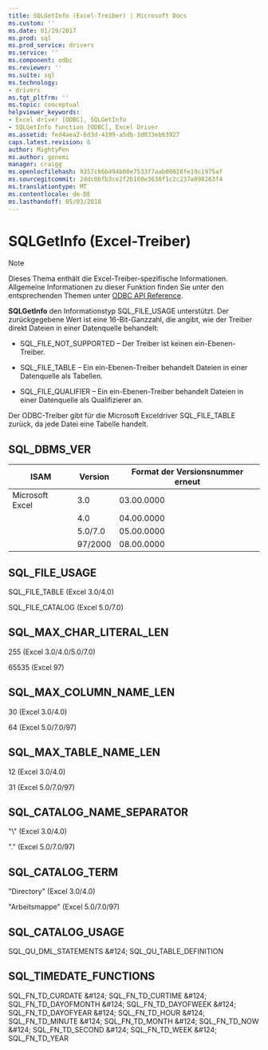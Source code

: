 ```yaml
---
title: SQLGetInfo (Excel-Treiber) | Microsoft Docs
ms.custom: ''
ms.date: 01/19/2017
ms.prod: sql
ms.prod_service: drivers
ms.service: ''
ms.component: odbc
ms.reviewer: ''
ms.suite: sql
ms.technology:
- drivers
ms.tgt_pltfrm: ''
ms.topic: conceptual
helpviewer_keywords:
- Excel driver [ODBC], SQLGetInfo
- SQLGetInfo function [ODBC], Excel Driver
ms.assetid: fed4aea2-6d3d-4199-a5db-3d033eb63927
caps.latest.revision: 6
author: MightyPen
ms.author: genemi
manager: craigg
ms.openlocfilehash: 9357c66b494b00e7533f7aab00028fe19c1975af
ms.sourcegitcommit: 2ddc0bfb3ce2f2b160e3638f1c2c237a898263f4
ms.translationtype: MT
ms.contentlocale: de-DE
ms.lasthandoff: 05/03/2018
---
```

# <a name="sqlgetinfo-excel-driver"></a>SQLGetInfo (Excel-Treiber)
> [!NOTE]  
>  Dieses Thema enthält die Excel-Treiber-spezifische Informationen. Allgemeine Informationen zu dieser Funktion finden Sie unter den entsprechenden Themen unter [ODBC API Reference](../../odbc/reference/syntax/odbc-api-reference.md).  
  
 **SQLGetInfo** den Informationstyp SQL_FILE_USAGE unterstützt. Der zurückgegebene Wert ist eine 16-Bit-Ganzzahl, die angibt, wie der Treiber direkt Dateien in einer Datenquelle behandelt:  
  
-   SQL_FILE_NOT_SUPPORTED – Der Treiber ist keinen ein-Ebenen-Treiber.  
  
-   SQL_FILE_TABLE – Ein ein-Ebenen-Treiber behandelt Dateien in einer Datenquelle als Tabellen.  
  
-   SQL_FILE_QUALIFIER – Ein ein-Ebenen-Treiber behandelt Dateien in einer Datenquelle als Qualifizierer an.  
  
 Der ODBC-Treiber gibt für die Microsoft Exceldriver SQL_FILE_TABLE zurück, da jede Datei eine Tabelle handelt.  
  
## <a name="sqldbmsver"></a>SQL_DBMS_VER  
  
|ISAM|Version|Format der Versionsnummer erneut|  
|----------|-------------|-------------------------------|  
|Microsoft Excel|3.0|03.00.0000|  
||4.0|04.00.0000|  
||5.0/7.0|05.00.0000|  
||97/2000|08.00.0000|  
  
## <a name="sqlfileusage"></a>SQL_FILE_USAGE  
 SQL_FILE_TABLE (Excel 3.0/4.0)  
  
 SQL_FILE_CATALOG (Excel 5.0/7.0)  
  
## <a name="sqlmaxcharliterallen"></a>SQL_MAX_CHAR_LITERAL_LEN  
 255 (Excel 3.0/4.0/5.0/7.0)  
  
 65535 (Excel 97)  
  
## <a name="sqlmaxcolumnnamelen"></a>SQL_MAX_COLUMN_NAME_LEN  
 30 (Excel 3.0/4.0)  
  
 64 (Excel 5.0/7.0/97)  
  
## <a name="sqlmaxtablenamelen"></a>SQL_MAX_TABLE_NAME_LEN  
 12 (Excel 3.0/4.0)  
  
 31 (Excel 5.0/7.0/97)  
  
## <a name="sqlcatalognameseparator"></a>SQL_CATALOG_NAME_SEPARATOR  
 "\\" (Excel 3.0/4.0)  
  
 "." (Excel 5.0/7.0/97)  
  
## <a name="sqlcatalogterm"></a>SQL_CATALOG_TERM  
 "Directory" (Excel 3.0/4.0)  
  
 "Arbeitsmappe" (Excel 5.0/7.0/97)  
  
## <a name="sqlcatalogusage"></a>SQL_CATALOG_USAGE  
 SQL_QU_DML_STATEMENTS &AMP;#124; SQL_QU_TABLE_DEFINITION  
  
## <a name="sqltimedatefunctions"></a>SQL_TIMEDATE_FUNCTIONS  
 SQL_FN_TD_CURDATE &AMP;#124; SQL_FN_TD_CURTIME &AMP;#124; SQL_FN_TD_DAYOFMONTH &AMP;#124; SQL_FN_TD_DAYOFWEEK &AMP;#124; SQL_FN_TD_DAYOFYEAR &AMP;#124; SQL_FN_TD_HOUR &AMP;#124; SQL_FN_TD_MINUTE &AMP;#124; SQL_FN_TD_MONTH &AMP;#124; SQL_FN_TD_NOW &AMP;#124; SQL_FN_TD_SECOND &AMP;#124; SQL_FN_TD_WEEK &AMP;#124; SQL_FN_TD_YEAR
